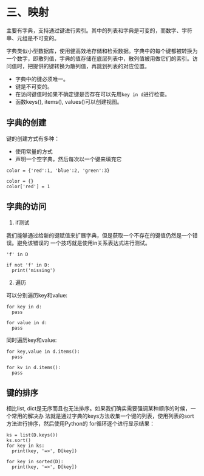 # 三、映射

主要有字典，支持通过键进行索引。其中的列表和字典是可变的，而数字、字符串、元组是不可变的。

字典类似小型数据库，使用健高效地存储和检索数据。字典中的每个键都被转换为一个数字，即散列值，字典的值存储在底层列表中，散列值被用做它们的索引。访问值时，把提供的键转换为散列值，再跳到列表的对应位置。

- 字典中的键必须唯一。
- 键是不可变的。
- 在访问键值时如果不确定键是否存在可以先用`key in d`进行检查。
- 函数keys(), items(), values()可以创建视图。

## 字典的创建

键的创建方式有多种：

- 使用常量的方式
- 声明一个空字典，然后每次以一个键来填充它

```
color = {'red':1, 'blue':2, 'green':3}

color = {}
color['red'] = 1
```

## 字典的访问

1. if测试

我们能够通过给新的键赋值来扩展字典，但是获取一个不存在的键值仍然是一个错误。避免该错误的
一个技巧就是使用in关系表达式进行测试。

```
'f' in D

if not 'f' in D:
  print('missing')
```

2. 遍历

可以分别遍历key和value:

```
for key in d:
  pass

for value in d:
  pass
```

同时遍历key和value:

```
for key,value in d.items():
  pass

for kv in d.items():
  pass
```

## 键的排序

相比list, dict是无序而且也无法排序。如果我们确实需要强调某种顺序的时候，一个常用的解决办
法就是通过字典的keys方法收集一个键的列表，使用列表的sort方法进行排序，然后使用Python的
for循环逐个进行显示结果：

```
ks = list(D.keys())
ks.sort()
for key in ks:
  print(key, '=>', D[key])

for key in sorted(D):
  print(key, '=>', D[key])
```
